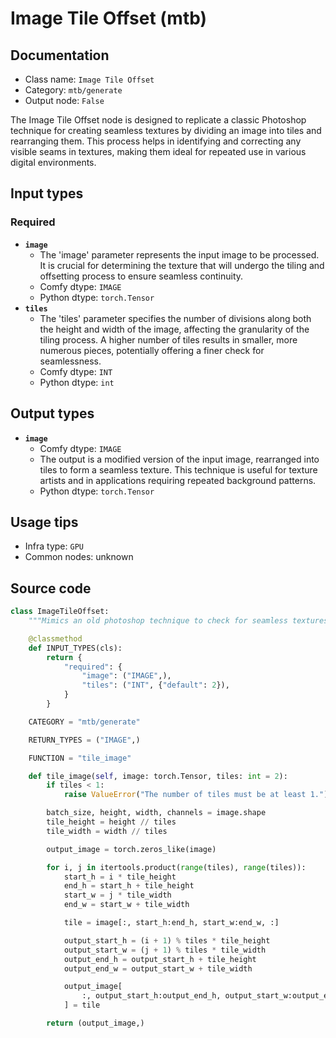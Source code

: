 # Image Tile Offset (mtb)
## Documentation
- Class name: `Image Tile Offset`
- Category: `mtb/generate`
- Output node: `False`

The Image Tile Offset node is designed to replicate a classic Photoshop technique for creating seamless textures by dividing an image into tiles and rearranging them. This process helps in identifying and correcting any visible seams in textures, making them ideal for repeated use in various digital environments.
## Input types
### Required
- **`image`**
    - The 'image' parameter represents the input image to be processed. It is crucial for determining the texture that will undergo the tiling and offsetting process to ensure seamless continuity.
    - Comfy dtype: `IMAGE`
    - Python dtype: `torch.Tensor`
- **`tiles`**
    - The 'tiles' parameter specifies the number of divisions along both the height and width of the image, affecting the granularity of the tiling process. A higher number of tiles results in smaller, more numerous pieces, potentially offering a finer check for seamlessness.
    - Comfy dtype: `INT`
    - Python dtype: `int`
## Output types
- **`image`**
    - Comfy dtype: `IMAGE`
    - The output is a modified version of the input image, rearranged into tiles to form a seamless texture. This technique is useful for texture artists and in applications requiring repeated background patterns.
    - Python dtype: `torch.Tensor`
## Usage tips
- Infra type: `GPU`
- Common nodes: unknown


## Source code
```python
class ImageTileOffset:
    """Mimics an old photoshop technique to check for seamless textures"""

    @classmethod
    def INPUT_TYPES(cls):
        return {
            "required": {
                "image": ("IMAGE",),
                "tiles": ("INT", {"default": 2}),
            }
        }

    CATEGORY = "mtb/generate"

    RETURN_TYPES = ("IMAGE",)

    FUNCTION = "tile_image"

    def tile_image(self, image: torch.Tensor, tiles: int = 2):
        if tiles < 1:
            raise ValueError("The number of tiles must be at least 1.")

        batch_size, height, width, channels = image.shape
        tile_height = height // tiles
        tile_width = width // tiles

        output_image = torch.zeros_like(image)

        for i, j in itertools.product(range(tiles), range(tiles)):
            start_h = i * tile_height
            end_h = start_h + tile_height
            start_w = j * tile_width
            end_w = start_w + tile_width

            tile = image[:, start_h:end_h, start_w:end_w, :]

            output_start_h = (i + 1) % tiles * tile_height
            output_start_w = (j + 1) % tiles * tile_width
            output_end_h = output_start_h + tile_height
            output_end_w = output_start_w + tile_width

            output_image[
                :, output_start_h:output_end_h, output_start_w:output_end_w, :
            ] = tile

        return (output_image,)

```
